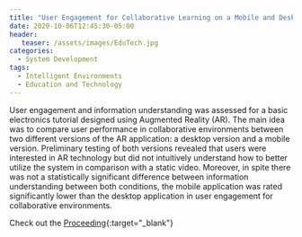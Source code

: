 ```yaml
---
title: "User Engagement for Collaborative Learning on a Mobile and Desktop Augmented Reality Application"
date: 2020-10-06T12:45:30-05:00
header:
   teaser: /assets/images/EduTech.jpg
categories:
  - System Development
tags:
  - Intelligent Environments
  - Education and Technology  
---
```


User engagement and information understanding was assessed for a basic electronics tutorial 
designed using Augmented Reality (AR). The main idea was to compare user performance in collaborative 
environments between two different versions of the AR application: a desktop version and a mobile version. 
Preliminary testing of both versions revealed that users were interested in AR technology but did not 
intuitively understand how to better utilize the system in comparison with a static video. 
Moreover, in spite there was not a statistically significant difference between information 
understanding between both conditions, the mobile application was rated significantly lower than 
the desktop application in user engagement for collaborative environments.

Check out the [Proceeding][URL]{:target="_blank"} 

[URL]: https://doi.org/10.1109/ICVRV47840.2019.00045

